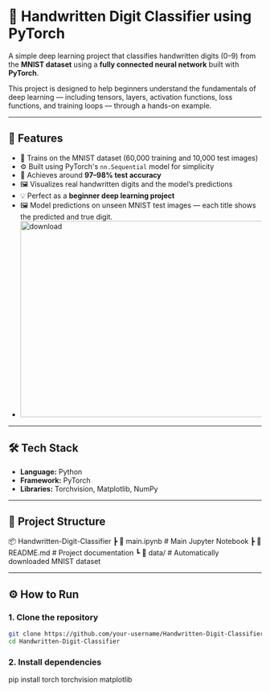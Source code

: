 # 🧠 Handwritten Digit Classifier using PyTorch

A simple deep learning project that classifies handwritten digits (0–9) from the **MNIST dataset** using a **fully connected neural network** built with **PyTorch**.

This project is designed to help beginners understand the fundamentals of deep learning — including tensors, layers, activation functions, loss functions, and training loops — through a hands-on example.

---

## 🚀 Features

- 🧩 Trains on the MNIST dataset (60,000 training and 10,000 test images)
- ⚙️ Built using PyTorch's `nn.Sequential` model for simplicity
- 🧠 Achieves around **97–98% test accuracy**
- 🖼️ Visualizes real handwritten digits and the model’s predictions
- 💡 Perfect as a **beginner deep learning project**
- 🖼️ Model predictions on unseen MNIST test images — each title shows the predicted and true digit.
- <img width="670" height="390" alt="download" src="https://github.com/user-attachments/assets/58d0590c-9f62-4d99-b8ff-9cc33254e8a7" />

---

## 🛠️ Tech Stack

- **Language:** Python  
- **Framework:** PyTorch  
- **Libraries:** Torchvision, Matplotlib, NumPy  

---

## 📂 Project Structure
📦 Handwritten-Digit-Classifier
┣ 📜 main.ipynb # Main Jupyter Notebook
┣ 📜 README.md # Project documentation
┗ 📂 data/ # Automatically downloaded MNIST dataset


---

## ⚙️ How to Run

### 1. Clone the repository
```bash
git clone https://github.com/your-username/Handwritten-Digit-Classifier.git
cd Handwritten-Digit-Classifier
```

### 2. Install dependencies
pip install torch torchvision matplotlib

